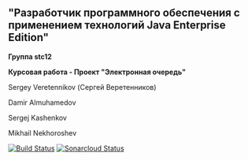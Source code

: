 ## "Разработчик программного обеспечения с применением технологий Java Enterprise Edition"

**Группа stc12**

**Курсовая работа - Проект "Электронная очередь"**

Sergey Veretennikov (Сергей Веретенников)

Damir Almuhamedov

Sergej Kashenkov

Mikhail Nekhoroshev


[![Build Status](https://travis-ci.org/Sergey-Veretennikov/Project-ElectronicQueue.svg?branch=develop)](https://travis-ci.org/Sergey-Veretennikov/Project-ElectronicQueue)
[![Sonarcloud Status](https://sonarcloud.io/api/project_badges/measure?project=ElectronicQueue&metric=alert_status)](https://sonarcloud.io/api/project_badges/measure?project=ElectronicQueue&metric=alert_status)
